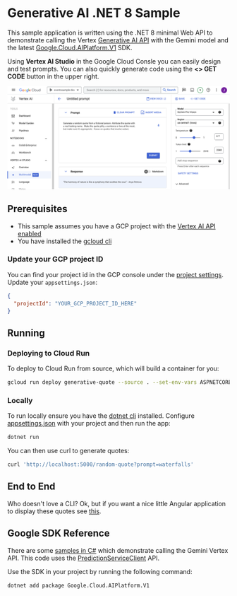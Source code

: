 # Generative AI .NET 8 Sample

This sample application is written using the .NET 8 minimal Web API to demonstrate calling the Vertex [Generative AI API](https://cloud.google.com/vertex-ai/docs/generative-ai/model-reference/gemini?_ga=2.228338718.-220341458.1702671073) with the Gemini model and the latest [Google.Cloud.AIPlatform.V1](https://cloud.google.com/dotnet/docs/reference/Google.Cloud.AIPlatform.V1) SDK.

Using **Vertex AI Studio** in the Google Cloud Consle you can easily design and test prompts.  You can also quickly generate code using the **<> GET CODE** button in the upper right.

![alt text for image](vertex-screenshot.png)

## Prerequisites

* This sample assumes you have a GCP project with the [Vertex AI API enabled](https://cloud.google.com/vertex-ai/docs/start/cloud-environment#enable_vertexai_apis)
* You have installed the [gcloud cli](https://cloud.google.com/sdk/docs/install)

### Update your GCP project ID

You can find your project id in the GCP console under the [project settings](https://support.google.com/googleapi/answer/7014113?hl=en). Update your `appsettings.json`:
```json
{
  "projectId": "YOUR_GCP_PROJECT_ID_HERE"
}
```

## Running

### Deploying to Cloud Run
To deploy to Cloud Run from source, which will build a container for you:
```sh
gcloud run deploy generative-quote --source . --set-env-vars ASPNETCORE_HTTP_PORTS=8080
```

### Locally

To run locally ensure you have the [dotnet cli](https://dotnet.microsoft.com/en-us/download) installed. Configure [appsettings.json](appsettings.json) with your project and then run the app:

```sh
dotnet run
```

You can then use curl to generate quotes:

```sh
curl 'http://localhost:5000/random-quote?prompt=waterfalls'
```

## End to End

Who doesn't love a CLI? Ok, but if you want a nice little Angular application to display these quotes see [this](e2e.md).


## Google SDK Reference

There are some [samples in C#](https://cloud.google.com/vertex-ai/generative-ai/docs/multimodal/send-chat-prompts-gemini#gemini-chat-samples-csharp) which demonstrate calling the Gemini Vertex API.  This code uses the [PredictionServiceClient](https://cloud.google.com/dotnet/docs/reference/Google.Cloud.AIPlatform.V1/latest/Google.Cloud.AIPlatform.V1.PredictionServiceClient) API.  

Use the SDK in your project by running the following command:

```bash
dotnet add package Google.Cloud.AIPlatform.V1
```
